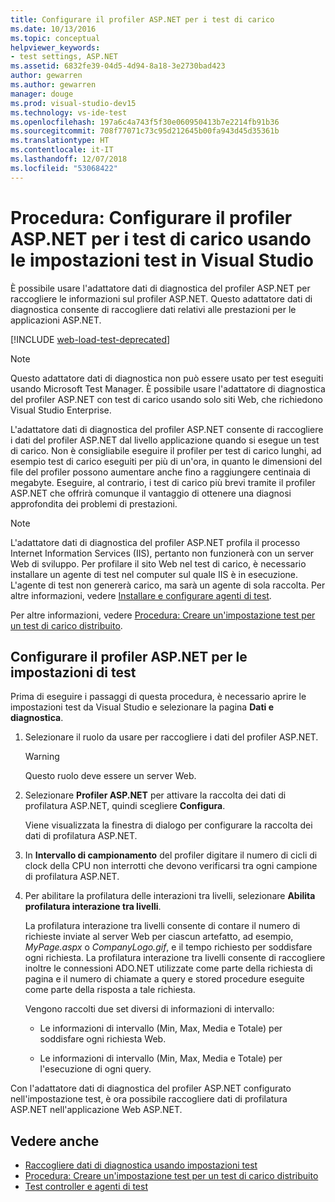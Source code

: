 ```yaml
---
title: Configurare il profiler ASP.NET per i test di carico
ms.date: 10/13/2016
ms.topic: conceptual
helpviewer_keywords:
- test settings, ASP.NET
ms.assetid: 6832fe39-04d5-4d94-8a18-3e2730bad423
author: gewarren
ms.author: gewarren
manager: douge
ms.prod: visual-studio-dev15
ms.technology: vs-ide-test
ms.openlocfilehash: 197a6c4a743f5f30e060950413b7e2214fb91b36
ms.sourcegitcommit: 708f77071c73c95d212645b00fa943d45d35361b
ms.translationtype: HT
ms.contentlocale: it-IT
ms.lasthandoff: 12/07/2018
ms.locfileid: "53068422"
---
```

# <a name="how-to-configure-aspnet-profiler-for-load-tests-using-test-settings-in-visual-studio"></a>Procedura: Configurare il profiler ASP.NET per i test di carico usando le impostazioni test in Visual Studio

È possibile usare l'adattatore dati di diagnostica del profiler ASP.NET per raccogliere le informazioni sul profiler ASP.NET. Questo adattatore dati di diagnostica consente di raccogliere dati relativi alle prestazioni per le applicazioni ASP.NET.

[!INCLUDE [web-load-test-deprecated](includes/web-load-test-deprecated.md)]

> [!NOTE]
> Questo adattatore dati di diagnostica non può essere usato per test eseguiti usando Microsoft Test Manager. È possibile usare l'adattatore di diagnostica del profiler ASP.NET con test di carico usando solo siti Web, che richiedono Visual Studio Enterprise.

L'adattatore dati di diagnostica del profiler ASP.NET consente di raccogliere i dati del profiler ASP.NET dal livello applicazione quando si esegue un test di carico. Non è consigliabile eseguire il profiler per test di carico lunghi, ad esempio test di carico eseguiti per più di un'ora, in quanto le dimensioni del file del profiler possono aumentare anche fino a raggiungere centinaia di megabyte. Eseguire, al contrario, i test di carico più brevi tramite il profiler ASP.NET che offrirà comunque il vantaggio di ottenere una diagnosi approfondita dei problemi di prestazioni.

> [!NOTE]
> L'adattatore dati di diagnostica del profiler ASP.NET profila il processo Internet Information Services (IIS), pertanto non funzionerà con un server Web di sviluppo. Per profilare il sito Web nel test di carico, è necessario installare un agente di test nel computer sul quale IIS è in esecuzione. L'agente di test non genererà carico, ma sarà un agente di sola raccolta. Per altre informazioni, vedere [Installare e configurare agenti di test](../test/lab-management/install-configure-test-agents.md).

Per altre informazioni, vedere [Procedura: Creare un'impostazione test per un test di carico distribuito](../test/how-to-create-a-test-setting-for-a-distributed-load-test.md).

## <a name="configure-the-aspnet-profiler-for-your-test-settings"></a>Configurare il profiler ASP.NET per le impostazioni di test

Prima di eseguire i passaggi di questa procedura, è necessario aprire le impostazioni test da Visual Studio e selezionare la pagina **Dati e diagnostica**.

1.  Selezionare il ruolo da usare per raccogliere i dati del profiler ASP.NET.

    > [!WARNING]
    > Questo ruolo deve essere un server Web.

2.  Selezionare **Profiler ASP.NET** per attivare la raccolta dei dati di profilatura ASP.NET, quindi scegliere **Configura**.

     Viene visualizzata la finestra di dialogo per configurare la raccolta dei dati di profilatura ASP.NET.

3.  In **Intervallo di campionamento** del profiler digitare il numero di cicli di clock della CPU non interrotti che devono verificarsi tra ogni campione di profilatura ASP.NET.

4.  Per abilitare la profilatura delle interazioni tra livelli, selezionare **Abilita profilatura interazione tra livelli**.

     La profilatura interazione tra livelli consente di contare il numero di richieste inviate al server Web per ciascun artefatto, ad esempio, *MyPage.aspx* o *CompanyLogo.gif*, e il tempo richiesto per soddisfare ogni richiesta. La profilatura interazione tra livelli consente di raccogliere inoltre le connessioni ADO.NET utilizzate come parte della richiesta di pagina e il numero di chiamate a query e stored procedure eseguite come parte della risposta a tale richiesta.

     Vengono raccolti due set diversi di informazioni di intervallo:

    -   Le informazioni di intervallo (Min, Max, Media e Totale) per soddisfare ogni richiesta Web.

    -   Le informazioni di intervallo (Min, Max, Media e Totale) per l'esecuzione di ogni query.

Con l'adattatore dati di diagnostica del profiler ASP.NET configurato nell'impostazione test, è ora possibile raccogliere dati di profilatura ASP.NET nell'applicazione Web ASP.NET.

## <a name="see-also"></a>Vedere anche

- [Raccogliere dati di diagnostica usando impostazioni test](../test/collect-diagnostic-information-using-test-settings.md)
- [Procedura: Creare un'impostazione test per un test di carico distribuito](../test/how-to-create-a-test-setting-for-a-distributed-load-test.md)
- [Test controller e agenti di test](configure-test-agents-and-controllers-for-load-tests.md)